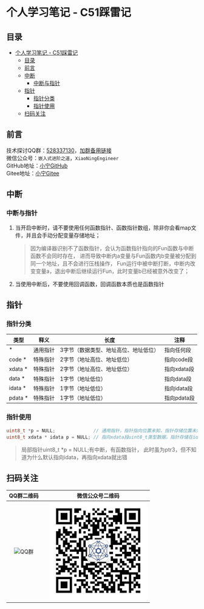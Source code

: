 # 个人学习笔记 - C51踩雷记

## 目录

- [个人学习笔记 - C51踩雷记](#个人学习笔记---c51踩雷记)
  - [目录](#目录)
  - [前言](#前言)
  - [中断](#中断)
    - [中断与指针](#中断与指针)
  - [指针](#指针)
    - [指针分类](#指针分类)
    - [指针使用](#指针使用)
  - [扫码关注](#扫码关注)

## 前言

技术探讨QQ群：[528337130]，[加群备用链接]  
微信公众号：`嵌入式进阶之道`，`XiaoNingEngineer`  
GitHub地址：[小宁GitHub]  
Gitee地址：[小宁Gitee]

[528337130]: <https://jq.qq.com/?_wv=1027&k=yDw5eN6O>
[加群备用链接]: <https://jq.qq.com/?_wv=1027"&"k=yDw5eN6O>
[小宁GitHub]: <https://github.com/Fighting-XiaoNing>
[小宁Gitee]: <https://gitee.com/Fighting-XiaoNing>

## 中断

### 中断与指针

1. 当开启中断时，请不要使用任何函数指针、函数指针数组，除非你会看map文件，并且会手动分配变量存储地址；
   > 因为编译器识别不了函数指针，会认为函数指针指向的Fun函数与中断函数不会同时存在，
   > 进而导致中断内a变量与Fun函数内b变量被分配到同一个地址，且不会进行压栈操作，
   > Fun运行中被中断打断，中断内改变变量a，退出中断后继续运行Fun，此时变量b已经被意外改变了；
2. 当使用中断后，不要使用回调函数，回调函数本质也是函数指针

## 指针

### 指针分类

| 类型    | 释义     | 长度                                  | 注释        |
| ------- | ------- | ------------------------------------- | ---------- |
| *       | 通用指针 | 3字节（数据类型、地址高位、地址低位）    | 指向任何段  |
| code *  | 特殊指针 | 2字节（地址高位、地址低位）             | 指向code段  |
| xdata * | 特殊指针 | 2字节（地址高位、地址低位）             | 指向xdata段 |
| data *  | 特殊指针 | 1字节（地址低位）                      | 指向data段  |
| idata * | 特殊指针 | 1字节（地址低位）                      | 指向idata段 |
| pdata * | 特殊指针 | 1字节（地址低位）                      | 指向pdata段 |

### 指针使用

```C
uint8_t *p = NULL;              // 通用指针，指针指向位置未知，指针存储位置未知，长度3字节
uint8_t xdata * idata p = NULL; // 指向xdata段uint8_t类型数据，指针存储在idata段，长度2字节
```

> 局部指针uint8_t *p = NULL;有中断，有函数指针，
> 此时虽为ptr3，但不知道为什么默认指向idata，再指向xdata就出错

## 扫码关注

| QQ群二维码                 |   | 微信公众号二维码                     |
| :-----------------------: |---| :---------------------------------: |
| ![QQ群](./Other/QQ群.png) |   | ![微信公众号](./Other/微信公众号.jpg) |
